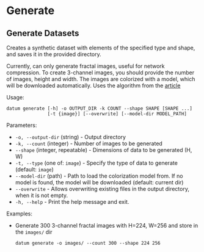 # Generate

## Generate Datasets

Creates a synthetic dataset with elements of the specified type and shape,
and saves it in the provided directory.

Currently, can only generate fractal images, useful for network compression.
To create 3-channel images, you should provide the number of images, height and width.
The images are colorized with a model, which will be downloaded automatically.
Uses the algorithm from the [article](https://arxiv.org/abs/2103.13023)

Usage:

```console
datum generate [-h] -o OUTPUT_DIR -k COUNT --shape SHAPE [SHAPE ...]
               [-t {image}] [--overwrite] [--model-dir MODEL_PATH]
```

Parameters:
- `-o, --output-dir` (string) - Output directory
- `-k, --count` (integer) - Number of images to be generated
- `--shape` (integer, repeatable) - Dimensions of data to be generated (H, W)
- `-t, --type` (one of: `image`) - Specify the type of data to generate (default: `image`)
- `--model-dir` (path) - Path to load the colorization model from.
  If no model is found, the model will be downloaded (default: current dir)
- `--overwrite` - Allows overwriting existing files in the output directory,
  when it is not empty.
- `-h, --help` - Print the help message and exit.

Examples:
- Generate 300 3-channel fractal images with H=224, W=256 and store in the `images/` dir
  ```console
  datum generate -o images/ --count 300 --shape 224 256
  ```
